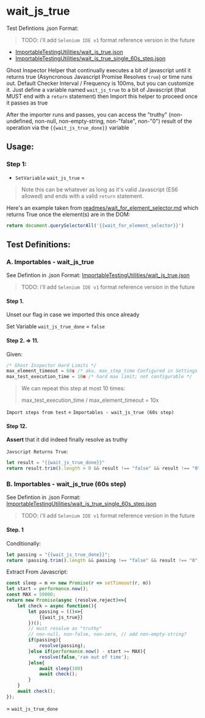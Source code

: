 # wait_js_true

Test Defintions .json Format:
> TODO: i'll add `Selenium IDE v1` format reference version in the future

- [ImportableTestingUtilities/wait_js_true.json](https://github.com/jakedowns/ghost-inspector-helpers/blob/master/ImportableTestingUtilities/wait_js_true.json) 
- [ImportableTestingUtilities/wait_js_true_single_60s_step.json](https://github.com/jakedowns/ghost-inspector-helpers/blob/master/ImportableTestingUtilities/wait_js_true_single_60s_step.json) 

Ghost Inspector Helper that continually executes a bit of javascript until it returns true (Asyncronous Javascript Promise Resolves `true`) or time runs out. Default Checker Interval / Frequency is 100ms, but you can customize it. Just define a variable named `wait_js_true` to a bit of Javascript (that MUST end with a `return` statement) then Import this helper to proceed once it passes as true

After the importer runs and passes, you can access the "truthy" (non-undefined, non-null, non-empty-string, non-"false", non-"0") result of the operation via the `{{wait_js_true_done}}` variable

## Usage:

### Step 1: 
- `SetVariable` `wait_js_true` =
> Note this can be whatever as long as it's valid Javascript (ES6 allowed) and ends with a valid `return` statement.

Here's an example taken from [readmes/wait_for_element_selector.md](https://github.com/jakedowns/ghost-inspector-helpers/blob/master/readmes/wait_for_element_selector.md) which returns True once the element(s) are in the DOM:
```javascript
return document.querySelectorAll('{{wait_for_element_selector}}')
```

## Test Definitions:

### A. Importables - wait_js_true

See Defintion in .json Format: [ImportableTestingUtilities/wait_js_true.json](https://github.com/jakedowns/ghost-inspector-helpers/blob/master/ImportableTestingUtilities/wait_js_true.json)
> TODO: i'll add `Selenium IDE v1` format reference version in the future

#### Step 1.

Unset our flag in case we imported this once already

Set Variable `wait_js_true_done` = `false`

#### Step 2. => 11.

Given:
```javascript
/* Ghost Inspector Hard Limits */
max_element_timeout = 60s /* aka. max_step_time Configured in Settings > Step Timing > Element Timeout */
max_test_execution_time = 10m /* hard max limit; not configurable */
```

> We can repeat this step at most 10 times:
> 
> max_test_execution_time / max_element_timeout = 10x

`Import steps from test` = `Importables - wait_js_true (60s step)`

#### Step 12.

**Assert** that it did indeed finally resolve as truthy

`Javscript Returns True`:
```javascript
let result = "{{wait_js_true_done}}"
return result.trim().length > 0 && result !== "false" && result !== "0";
```

### B. Importables - wait_js_true (60s step)

See Defintion in .json Format: [ImportableTestingUtilities/wait_js_true_single_60s_step.json](https://github.com/jakedowns/ghost-inspector-helpers/blob/master/ImportableTestingUtilities/wait_js_true_single_60s_step.json)
> TODO: i'll add `Selenium IDE v1` format reference version in the future

#### Step. 1

Conditionally:
```javascript
let passing = "{{wait_js_true_done}}";
return !passing.trim().length && passing !== "false" && result !== "0"; /* !wait_js_true_done? */
```

Extract From Javascript:
```javascript
const sleep = m => new Promise(r => setTimeout(r, m))
let start = performance.now();
const MAX = 59000;
return new Promise(async (resolve,reject)=>{
    let check = async function(){
    	let passing = (()=>{
    	    {{wait_js_true}}
    	})();
        // must resolve as "truthy"
        // non-null, non-false, non-zero, // add non-empty-string?
    	if(passing){
    		resolve(passing);
    	}else if(performance.now() - start >= MAX){
    		resolve(false,'ran out of time');
    	}else{
    		await sleep(100)
    		await check();
    	}
    }
    await check();
});
```
= `wait_js_true_done`
